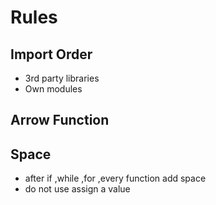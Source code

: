 # Rules

## Import Order

 - 3rd party libraries
 - Own modules

## Arrow Function

## Space
 - after if ,while ,for ,every function add space
 - do not use assign a value
 


